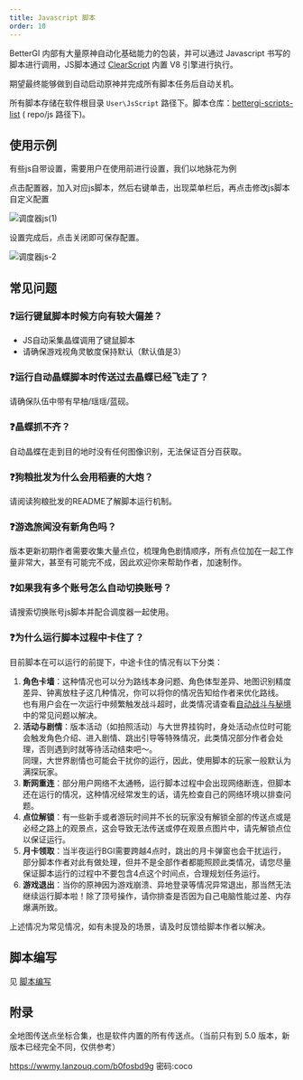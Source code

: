 ```yaml
---
title: Javascript 脚本
order: 10
---
```


BetterGI 内部有大量原神自动化基础能力的包装，并可以通过 Javascript 书写的脚本进行调用，JS脚本通过 [ClearScript](https://github.com/microsoft/ClearScript) 内置 V8 引擎进行执行。

期望最终能够做到自动启动原神并完成所有脚本任务后自动关机。

所有脚本存储在软件根目录 `User\JsScript` 路径下。脚本仓库：[bettergi-scripts-list](https://github.com/babalae/bettergi-scripts-list) ( repo/js 路径下)。  

## 使用示例

有些js自带设置，需要用户在使用前进行设置，我们以地脉花为例

点击配置器，加入对应js脚本，然后右键单击，出现菜单栏后，再点击修改js脚本自定义配置

![调度器js(1)](https://github.com/user-attachments/assets/d96777a1-f5be-4551-a592-8c2e76d80ba3)

设置完成后，点击关闭即可保存配置。

![调度器js-2](https://github.com/user-attachments/assets/5eea7b6a-bd56-4fa2-a94f-fd43fcd9d3a2)

## 常见问题

### ❓运行键鼠脚本时候方向有较大偏差？
  * JS自动采集晶蝶调用了键鼠脚本
  * 请确保游戏视角灵敏度保持默认（默认值是3）

### ❓运行自动晶蝶脚本时传送过去晶蝶已经飞走了？
请确保队伍中带有早柚/瑶瑶/蓝砚。

### ❓晶蝶抓不齐？
自动晶蝶在走到目的地时没有任何图像识别，无法保证百分百获取。

### ❓狗粮批发为什么会用稻妻的大炮？
请阅读狗粮批发的README了解脚本运行机制。

### ❓游逸旅闻没有新角色吗？
版本更新初期作者需要收集大量点位，梳理角色剧情顺序，所有点位加在一起工作量非常大，甚至有可能完不成，因此欢迎你来帮助作者，加速制作。

### ❓如果我有多个账号怎么自动切换账号？
请搜索切换账号js脚本并配合调度器一起使用。

### ❓为什么运行脚本过程中卡住了？
目前脚本在可以运行的前提下，中途卡住的情况有以下分类：  

1. **角色卡墙**：这种情况也可以分为路线本身问题、角色体型差异、地图识别精度差异、钟离放柱子这几种情况，你可以将你的情况告知给作者来优化路线。  
也有用户会在一次运行中频繁触发战斗超时，此类情况请查看[自动战斗与秘境](/feats/task/domain.html#常见问题)中的常见问题以解决。  
2. **活动与剧情**：版本活动（如拍照活动）与大世界挂钩时，身处活动点位时可能会触发角色介绍、进入剧情、跳出引导等特殊情况，此类情况部分作者会处理，否则遇到时就等待活动结束吧～。  
同理，大世界剧情也可能会干扰你的运行，因此，使用脚本的玩家一般默认为满探玩家。  
3. **断网重连**：部分用户网络不太通畅，运行脚本过程中会出现网络断连，但脚本还在运行的情况，这种情况经常发生的话，请先检查自己的网络环境以排查问题。  
4. **点位解锁**：有一些新手或者游玩时间并不长的玩家没有解锁全部的传送点或是必经之路上的观景点，这会导致无法传送或停在观景点图片中，请先解锁点位以保证运行。  
5. **月卡领取**：当半夜运行BGI需要跨越4点时，跳出的月卡弹窗也会干扰运行，部分脚本作者对此有做处理，但并不是全部作者都能照顾此类情况，请您尽量保证脚本运行的过程中不要包含4点这个时间点，合理规划任务运行。
6. **游戏退出**：当你的原神因为游戏崩溃、异地登录等情况异常退出，那当然无法继续运行脚本啦！除了顶号操作，请你排查是否因为自己电脑性能过差、内存爆满所致。

上述情况为常见情况，如有未提及的场景，请及时反馈给脚本作者以解决。

## 脚本编写

见 [脚本编写](/dev/js/create.html)


## 附录

全地图传送点坐标合集，也是软件内置的所有传送点。（当前只有到 5.0 版本，新版本已经完全不同，仅供参考）

https://wwmy.lanzouq.com/b0fosbd9g 密码:coco


